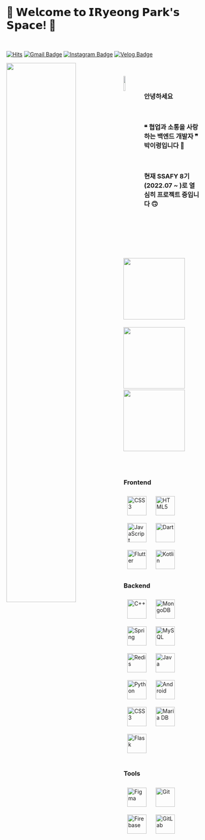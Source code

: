 <br>

# 🌼 𝗪𝗲𝗹𝗰𝗼𝗺𝗲 𝘁𝗼 𝗜𝗥𝘆𝗲𝗼𝗻𝗴 𝗣𝗮𝗿𝗸'𝘀 𝗦𝗽𝗮𝗰𝗲!  🌼

<br>

<div align = "left">
  
[![Hits](https://hits.seeyoufarm.com/api/count/incr/badge.svg?url=https%3A%2F%2Fgithub.com%2FIRyeong&count_bg=%23EF8CDE&title_bg=%23747272&icon=&icon_color=%23E7E7E7&title=visitors&edge_flat=false)](https://hits.seeyoufarm.com)
[![Gmail Badge](https://img.shields.io/badge/Gmail-D14836?style=flat&logo=Gmail&logoColor=white)](mailto:dasliebeich7@gmail.com) 
[![Instagram Badge](https://img.shields.io/badge/Instagram-d8758a?style=flat&logo=Instagram&logoColor=white)](https://www.instagram.com/dlfud_s2) 
[![Velog Badge](https://img.shields.io/badge/Tech%20Blog-6fc80e?style=flat&logoColor=white)](https://velog.io/@1ong1ong)
  
</div>

<img src="https://media.tenor.com/7F2Fbz3LvegAAAAi/hello-there-text.gif" align="left" style="width: 60%" >


<br>
<br>

<div align="left">

<img src="https://media.tenor.com/WX8OXgN5VpMAAAAi/waving-wave-hello.gif" align="left" style="width: 10%" >
  
<br>
  
###  안녕하세요 
  
</div>

<br>

### ❝ 협업과 소통을 사랑하는 백엔드 개발자 ❞ 박이령입니다 🥰
 
<br>
 
### 현재 SSAFY 8기(2022.07 ~ )로 열심히 프로젝트 중입니다 🙃

<br>

 
<br><br><br><br>


<div align="left">
<img height="160" src="http://mazassumnida.wtf/api/v2/generate_badge?boj=dasliebeich7"/>
&nbsp;&nbsp;&nbsp; <br> <br>
<img height="160"  src="https://github-readme-stats.vercel.app/api?username=IRyeong&show_icons=true&theme=tokyonight" />
&nbsp;&nbsp;&nbsp;
<img height="160" src="https://github-readme-stats.vercel.app/api/top-langs/?username=IRyeong&layout=compact&theme=tokyonight"/>
</div>

<br><br>


### Frontend  
<div align="left">  
<a href="https://www.w3schools.com/css/" target="_blank"><img style="margin: 10px" src="https://profilinator.rishav.dev/skills-assets/css3-original-wordmark.svg" alt="CSS3" height="50" /></a>  
<a href="https://en.wikipedia.org/wiki/HTML5" target="_blank"><img style="margin: 10px" src="https://profilinator.rishav.dev/skills-assets/html5-original-wordmark.svg" alt="HTML5" height="50" /></a>  
<a href="https://www.javascript.com/" target="_blank"><img style="margin: 10px" src="https://profilinator.rishav.dev/skills-assets/javascript-original.svg" alt="JavaScript" height="50" /></a>  
<a href="https://dart.dev/" target="_blank"><img style="margin: 10px" src="https://profilinator.rishav.dev/skills-assets/dartlang-icon.svg" alt="Dart" height="50" /></a>  
<a href="https://flutter.dev/" target="_blank"><img style="margin: 10px" src="https://profilinator.rishav.dev/skills-assets/flutterio-icon.svg" alt="Flutter" height="50" /></a>  
<a href="https://kotlinlang.org/" target="_blank"><img style="margin: 10px" src="https://profilinator.rishav.dev/skills-assets/kotlinlang-icon.svg" alt="Kotlin" height="50" /></a>  
</div>



### Backend  
<div align="left">  
<a href="https://www.cplusplus.com/" target="_blank"><img style="margin: 10px" src="https://profilinator.rishav.dev/skills-assets/cplusplus-original.svg" alt="C++" height="50" /></a>  
<a href="https://www.mongodb.com/" target="_blank"><img style="margin: 10px" src="https://profilinator.rishav.dev/skills-assets/mongodb-original-wordmark.svg" alt="MongoDB" height="50" /></a>  
<a href="https://docs.spring.io/spring-framework/docs/3.0.x/reference/expressions.html#:~:text=The%20Spring%20Expression%20Language%20(SpEL,and%20basic%20string%20templating%20functionality." target="_blank"><img style="margin: 10px" src="https://profilinator.rishav.dev/skills-assets/springio-icon.svg" alt="Spring" height="50" /></a>  
<a href="https://www.mysql.com/" target="_blank"><img style="margin: 10px" src="https://profilinator.rishav.dev/skills-assets/mysql-original-wordmark.svg" alt="MySQL" height="50" /></a>  
<a href="https://redis.io/" target="_blank"><img style="margin: 10px" src="https://profilinator.rishav.dev/skills-assets/redis-original-wordmark.svg" alt="Redis" height="50" /></a>  
<a href="https://www.java.com/" target="_blank"><img style="margin: 10px" src="https://profilinator.rishav.dev/skills-assets/java-original-wordmark.svg" alt="Java" height="50" /></a>  
<a href="https://www.python.org/" target="_blank"><img style="margin: 10px" src="https://profilinator.rishav.dev/skills-assets/python-original.svg" alt="Python" height="50" /></a>  
<a href="https://www.android.com/intl/en_in/" target="_blank"><img style="margin: 10px" src="https://profilinator.rishav.dev/skills-assets/android-original-wordmark.svg" alt="Android" height="50" /></a>  
<a href="https://www.w3schools.com/css/" target="_blank"><img style="margin: 10px" src="https://profilinator.rishav.dev/skills-assets/css3-original-wordmark.svg" alt="CSS3" height="50" /></a>  
<a href="https://mariadb.org/" target="_blank"><img style="margin: 10px" src="https://profilinator.rishav.dev/skills-assets/mariadb.png" alt="Maria DB" height="50" /></a>  
<a href="https://flask.palletsprojects.com/" target="_blank"><img style="margin: 10px 10px 20px 10px" src="https://profilinator.rishav.dev/skills-assets/flask.png" alt="Flask" height="50" /></a>  
</div>



### Tools  
<div align="left">  
<a href="https://www.figma.com/" target="_blank"><img style="margin: 10px" src="https://profilinator.rishav.dev/skills-assets/figma-icon.svg" alt="Figma" height="50" /></a>  
<a href="https://github.com/" target="_blank"><img style="margin: 10px" src="https://profilinator.rishav.dev/skills-assets/git-scm-icon.svg" alt="Git" height="50" /></a>  
<a href="https://firebase.google.com/" target="_blank"><img style="margin: 10px" src="https://profilinator.rishav.dev/skills-assets/firebase.png" alt="Firebase" height="50" /></a>  
<a href="https://about.gitlab.com/" target="_blank"><img style="margin: 10px" src="https://profilinator.rishav.dev/skills-assets/gitlab.svg" alt="GitLab" height="50" /></a>  
</div>

<br/>  
